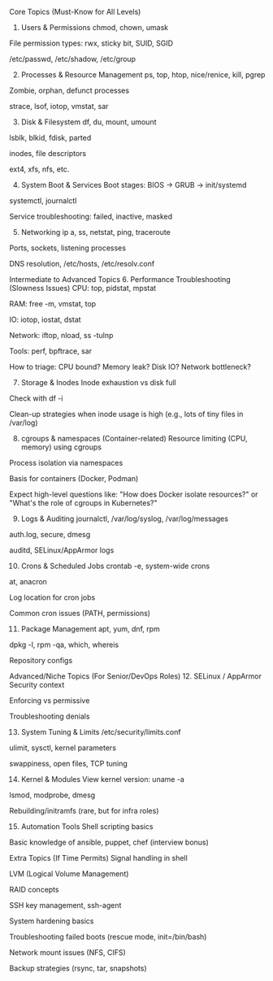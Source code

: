 Core Topics (Must-Know for All Levels)
1. Users & Permissions
chmod, chown, umask

File permission types: rwx, sticky bit, SUID, SGID

/etc/passwd, /etc/shadow, /etc/group

2. Processes & Resource Management
ps, top, htop, nice/renice, kill, pgrep

Zombie, orphan, defunct processes

strace, lsof, iotop, vmstat, sar

3. Disk & Filesystem
df, du, mount, umount

lsblk, blkid, fdisk, parted

inodes, file descriptors

ext4, xfs, nfs, etc.

4. System Boot & Services
Boot stages: BIOS → GRUB → init/systemd

systemctl, journalctl

Service troubleshooting: failed, inactive, masked

5. Networking
ip a, ss, netstat, ping, traceroute

Ports, sockets, listening processes

DNS resolution, /etc/hosts, /etc/resolv.conf

Intermediate to Advanced Topics
6. Performance Troubleshooting (Slowness Issues)
CPU: top, pidstat, mpstat

RAM: free -m, vmstat, top

IO: iotop, iostat, dstat

Network: iftop, nload, ss -tulnp

Tools: perf, bpftrace, sar

How to triage: CPU bound? Memory leak? Disk IO? Network bottleneck?

7. Storage & Inodes
Inode exhaustion vs disk full

Check with df -i

Clean-up strategies when inode usage is high (e.g., lots of tiny files in /var/log)

8. cgroups & namespaces (Container-related)
Resource limiting (CPU, memory) using cgroups

Process isolation via namespaces

Basis for containers (Docker, Podman)

Expect high-level questions like:
"How does Docker isolate resources?" or "What's the role of cgroups in Kubernetes?"

9. Logs & Auditing
journalctl, /var/log/syslog, /var/log/messages

auth.log, secure, dmesg

auditd, SELinux/AppArmor logs

10. Crons & Scheduled Jobs
crontab -e, system-wide crons

at, anacron

Log location for cron jobs

Common cron issues (PATH, permissions)

11. Package Management
apt, yum, dnf, rpm

dpkg -l, rpm -qa, which, whereis

Repository configs

Advanced/Niche Topics (For Senior/DevOps Roles)
12. SELinux / AppArmor
Security context

Enforcing vs permissive

Troubleshooting denials

13. System Tuning & Limits
/etc/security/limits.conf

ulimit, sysctl, kernel parameters

swappiness, open files, TCP tuning

14. Kernel & Modules
View kernel version: uname -a

lsmod, modprobe, dmesg

Rebuilding/initramfs (rare, but for infra roles)

15. Automation Tools
Shell scripting basics

Basic knowledge of ansible, puppet, chef (interview bonus)

Extra Topics (If Time Permits)
Signal handling in shell

LVM (Logical Volume Management)

RAID concepts

SSH key management, ssh-agent

System hardening basics

Troubleshooting failed boots (rescue mode, init=/bin/bash)

Network mount issues (NFS, CIFS)

Backup strategies (rsync, tar, snapshots)